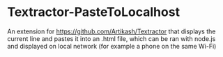 # Textractor-PasteToLocalhost
An extension for https://github.com/Artikash/Textractor that displays the current line and pastes it into an .html file, which can be ran with node.js and displayed on local network (for example a phone on the same Wi-Fi)
